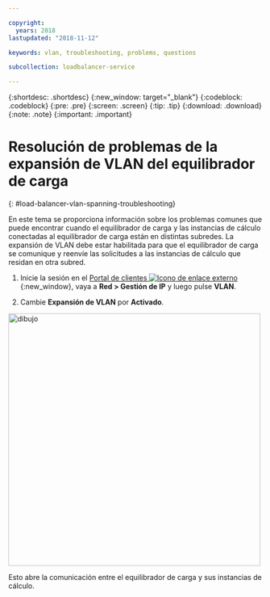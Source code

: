 ```yaml
---

copyright:
  years: 2018
lastupdated: "2018-11-12"

keywords: vlan, troubleshooting, problems, questions

subcollection: loadbalancer-service

---
```


{:shortdesc: .shortdesc}
{:new_window: target="_blank"}
{:codeblock: .codeblock}
{:pre: .pre}
{:screen: .screen}
{:tip: .tip}
{:download: .download}
{:note: .note}
{:important: .important}

# Resolución de problemas de la expansión de VLAN del equilibrador de carga
{: #load-balancer-vlan-spanning-troubleshooting}

En este tema se proporciona información sobre los problemas comunes que puede encontrar cuando el equilibrador de carga y las instancias de cálculo conectadas al equilibrador de carga están en distintas subredes. La expansión de VLAN debe estar habilitada para que el equilibrador de carga se comunique y reenvíe las solicitudes a las instancias de cálculo que residan en otra subred.

1. Inicie la sesión en el [Portal de clientes ![Icono de enlace externo](../../icons/launch-glyph.svg "Icono de enlace externo")](https://control.softlayer.com){:new_window}, vaya a **Red > Gestión de IP** y luego pulse **VLAN**.

2. Cambie **Expansión de VLAN** por **Activado**.

<img src="images/vlan-spanning.png" alt="dibujo" style="width: 500px;"/>

Esto abre la comunicación entre el equilibrador de carga y sus instancias de cálculo.
